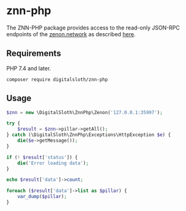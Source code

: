 # znn-php

The ZNN-PHP package provides access to the read-only JSON-RPC endpoints of the [zenon.network](https://zenon.network/) as described [here](https://github.com/zenon-network/znn-wiki/blob/master/api.md).

## Requirements

PHP 7.4 and later.

```
composer require digitalsloth/znn-php
```

## Usage

```php
$znn = new \DigitalSloth\ZnnPhp\Zenon('127.0.0.1:35997');

try {
    $result = $znn->pillar->getAll();
} catch (\DigitalSloth\ZnnPhp\Exceptions\HttpException $e) {
    die($e->getMessage());
}

if (! $result['status']) {
    die('Error loading data');
}

echo $result['data']->count;

foreach ($result['data']->list as $pillar) {
    var_dump($pillar);
}
```
